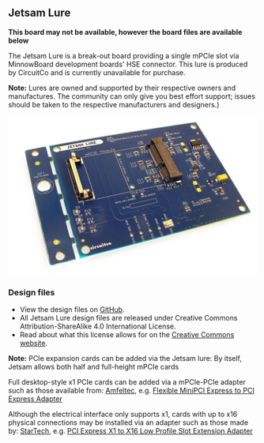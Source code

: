 ## Jetsam Lure

**This board may not be available, however the board files are available below**

The Jetsam Lure is a break-out board providing a single mPCIe
slot via MinnowBoard development boards' HSE connector. This lure is produced by
CircuitCo and is currently unavailable for purchase. 

**Note:** Lures are owned and supported by their respective owners and
manufactures. The community can only give you best effort support;
issues should be taken to the respective manufacturers and designers.)

![Jetsam Lure](pages/jetsam-lure/1200px-Jetsam-lure-a.jpg)

### Design files

- View the design files on [GitHub](https://github.com/MinnowBoard-org/design-files/tree/master/expansion-boards-lures). 
- All Jetsam Lure design files are released under Creative Commons Attribution-ShareAlike 4.0 International License. 
- Read about what this license allows for on the [Creative Commons website](http://creativecommons.org/licenses/by-sa/4.0/).

**Note:** PCIe expansion cards can be added via the Jetsam lure:
By itself, Jetsam allows both half and full-height mPCIe cards

Full desktop-style x1 PCIe cards can be added via a mPCIe-PCIe adapter such as those available from:
[Amfeltec](http://amfeltec.com/adapters/), e.g. [Flexible MiniPCI Express to PCI Express Adapter](http://amfeltec.com/products/flexible-minipci-express-to-pci-express-adapter/)

Although the electrical interface only supports x1, cards with up to x16 physical connections may be installed via an adapter such as those made by:
[StarTech](http://www.startech.com/Cards-Adapters/Slot-Extension/), e.g. [PCI Express X1 to X16 Low Profile Slot Extension Adapter](http://www.startech.com/Cards-Adapters/Slot-Extension/PCI-Express-X1-to-X16-Low-Profile-Slot-Extension-Adapter~PEX1TO162)
